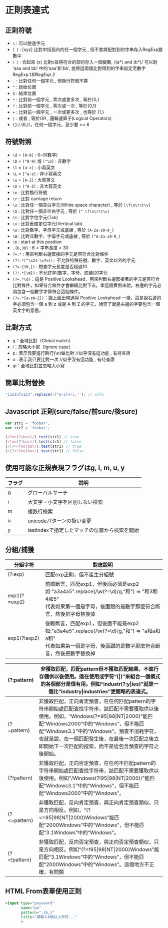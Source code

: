 # 正則表達式

## 正則符號

- `\` : 可以脫逸字元
- `[` `]` : [xyz] 比對中括孤內的任一個字元 , 但不會將配對到的字串存入RegExp變數中
- `(` `)` : 合起來 (x) 比對x並將符合的部份存入一個變數, /(a*) and (b*)/ 可以對 ‘aaa and bb’ 中的’aaa’和’bb’, 並將這兩個比對得到的字串設定至數字 RegExp.$1 和 RegExp.$2
- `.` : 比對任何一個字元 , 但換行符號不算
- `^` : 啟始位置
- `$` : 結束位置
- `*` : 比對前一個字元 , 零次或更多次 , 等於{0,}
- `?` : 比對前一個字元 , 零次或一次 , 等於{0,1}
- `+` : 比對前一個字元 , 一次或更多次 , 也等於 {1,}
- `|` : 或者 , 等於OR , 邏輯運算子(Logical Operators)
- `{}`:/.{6,}/，任何一個字元，至少要 >= 6

## 符號對照

- `\d` = `[0-9]` : 0~9(數字)
- `\D` = `[^0-9]` 或 `[^\d]` : 非數字
- `\l` = `[a-z]` : 小寫英文
- `\L` = `[^a-z]` : 非小寫英文
- `\u` = `[A-Z]` : 大寫英文
- `\U` = `[^A-Z]` : 非大寫英文
- `\n` : 比對換行符號
- `\r` : 比對 carriage return
- `\s` : 比對任一個空白字元(White space character) , 等於 `[\f\n\r\t\v]`
- `\S` : 比對任一個非空白字元 , 等於 `[^ \f\n\r\t\v]`
- `\t` : 比對字位字元(Tab)
- `\v` : 比對垂直定位字元(Vertical tab)
- `\w` : 比對數字、字母字元或底線 , 等於 `[A-Za-z0-9_]`
- `\W` : 比對非數字、字母字元或底線 , 等於 `[^A-Za-z0-9_]`
- `\K` : start at this position
- `.{6,30}` : 6 < 字串長度 < 30
- `?=.*` : 用來判斷右邊緊接的字元是否符合比對條件
- `(?!.*[^\x21-\x7e])` : 不允許特殊符號、數字、英文以外的字元
- `(?=.{10,})` : 檢查字元長度是否超過10
- `(?!.*[\W])` : 不允許非(數字、字母、底線)的字元
- `(?=.*\d)`：這是 Positive Lookahead，用來判斷右邊緊接著的字元是否符合比對條件，如果符合條件才會繼續比對下去。拿這個實例來說，右邊的字元必須包含一個數字才算符合這個條件。
- `(?=.*[a-zA-Z])`：跟上面出現過得 Positive Lookahead 一樣，這是說右邊的字必須包含一個 a 到 z 或是 A 到 Z 的字元，說穿了就是右邊的字要包含一個英文字的意思。

## 比對方式

- g：全域比對（Global match）
- i：忽略大小寫（Ignore case）
- s : 表示我要進行跨行(\n)做比對 //似乎沒有這功能 , 有待查證
- o : 表示我只要比對一次 //似乎沒有這功能 , 有待查證
- gi：全域比對並忽略大小寫

## 簡單比對替換

```js
"i321nfo123".replace(/[^a-z]+/i,''); // info
```



## Javascript 正則(sure/false/前sure/後sure)

```js
var str1 = 'foobar';
var str2 = 'foobaz';

(/foo(?=bar)/).test(str1) // true
(/foo(?!bar)/).test(str1) // false
(/(?<=foo)bar/).test(str1) // true
(/(?<!foo)bar/).test(str1) // false
```
## 使用可能な正規表現フラグはg, i, m, u, y

| フラグ | 説明                                          |
| ------ | --------------------------------------------- |
| g      | グローバルサーチ                              |
| i      | 大文字・小文字を区別しない検索                |
| m      | 複数行検索                                    |
| u      | unicodeパターンの扱い変更                     |
| y      | lastIndexで指定したマッチの位置から検索を開始 |

## 分組/捕獲

| 分組字符 | 對應說明 |
| -------- | -------- |
| (?:exp) | 匹配exp正則，但不產生分組號 |
| exp1(?=exp2) | 前瞻斷言，匹配exp1，但後面必須是exp2<br/>如:"a3a4a5".replace(/\w(?=\d)/g,"和") => "和3和4和5"<br/>代表如果第一個是字母，後面跟的是數字那麼符合斷言，然後把字母替換掉 |
| exp1(?!exp2) | 後瞻斷言，匹配exp1，但後面不能是exp2<br/>如:"a3a4a5".replace(/\w(?=\d)/g,"和") => "a和a和a和"<br/>代表如果第一個是字母，後面跟的是數字那麼符合斷言，然後把數字替換掉 |

| (?:pattern)  | 非獲取匹配，匹配pattern但不獲取匹配結果，不進行存儲供以後使用。這在使用或字符“(\|)”來組合一個模式的各個部分是很有用。例如“industr(?:y\|ies)”就是一個比“industry\|industries”更簡略的表達式。 |
| ------------ | ------------------------------------------------------------ |
| (?=pattern)  | 非獲取匹配，正向肯定預查，在任何匹配pattern的字符串開始處匹配查找字符串，該匹配不需要獲取供以後使用。例如，“Windows(?=95\|98\|NT\|2000)”能匹配“Windows2000”中的“Windows”，但不能匹配“Windows3.1”中的“Windows”。預查不消耗字符，也就是說，在一個匹配發生後，在最後一次匹配之後立即開始下一次匹配的搜索，而不是從包含預查的字符之後開始。 |
| (?!pattern)  | 非獲取匹配，正向否定預查，在任何不匹配pattern的字符串開始處匹配查找字符串，該匹配不需要獲取供以後使用。例如"/Windows(?!95\|98\|NT\|2000)/"能匹配“Windows3.1”中的“Windows”，但不能匹配“Windows2000”中的“Windows”。 |
| (?<=pattern) | 非獲取匹配，反向肯定預查，與正向肯定預查類似，只是方向相反。例如，“(?<=95\|98\|NT\|2000)Windows”能匹配“2000Windows”中的“Windows”，但不能匹配“3.1Windows”中的“Windows”。 |
| (?<!pattern) | 非獲取匹配，反向否定預查，與正向否定預查類似，只是方向相反。例如“(?<!95\|98\|NT\|2000)Windows”能匹配“3.1Windows”中的“Windows”，但不能匹配“2000Windows”中的“Windows”。這個地方不正確，有問題 |

## HTML From表單使用正則

```html
<input type="password"
       name="pw"
       pattern=".{6,}"
       title="請輸入6個以上字符..."
       >
```


